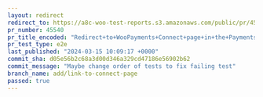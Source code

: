 ```yaml
---
layout: redirect
redirect_to: https://a8c-woo-test-reports.s3.amazonaws.com/public/pr/45540/e2e/index.html
pr_number: 45540
pr_title_encoded: "Redirect+to+WooPayments+Connect+page+in+the+Payments+task"
pr_test_type: e2e
last_published: "2024-03-15 10:09:17 +0000"
commit_sha: d05e56b2c68a3d00d346a329cd47186e56902b62
commit_message: "Maybe change order of tests to fix failing test"
branch_name: add/link-to-connect-page
passed: true
---
```

